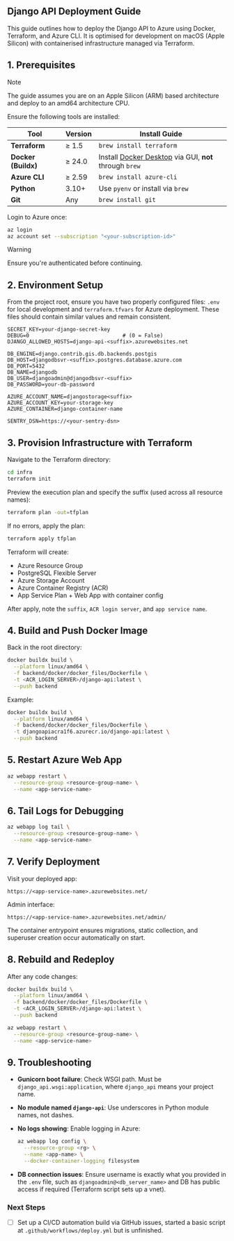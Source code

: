 ## Django API Deployment Guide

This guide outlines how to deploy the Django API to Azure using Docker, Terraform, and Azure CLI. It is optimised for development on macOS (Apple Silicon) with containerised infrastructure managed via Terraform.


## 1. Prerequisites

> [!NOTE]
The guide assumes you are on an Apple Silicon (ARM) based architecture and deploy to an amd64 architecture CPU.  


Ensure the following tools are installed:

| Tool                | Version | Install Guide                                                                    |
| ------------------- | ------- |----------------------------------------------------------------------------------|
| **Terraform**       | ≥ 1.5   | `brew install terraform`                                                         |
| **Docker (Buildx)** | ≥ 24.0  | Install [Docker Desktop](https://www.docker.com) via GUI, **not** through `brew` |
| **Azure CLI**       | ≥ 2.59  | `brew install azure-cli`                                                         |
| **Python**          | 3.10+   | Use `pyenv` or install via `brew`                                                |
| **Git**             | Any     | `brew install git`                                                               |

Login to Azure once:

```bash
az login
az account set --subscription "<your-subscription-id>"
```
  
  
> [!WARNING]
Ensure you're authenticated before continuing.

## 2. Environment Setup

From the project root, ensure you have two properly configured files: `.env` for local development and `terraform.tfvars` for Azure deployment. 
These files should contain similar values and remain consistent.

```dotenv
SECRET_KEY=your-django-secret-key
DEBUG=0                              # (0 = False)
DJANGO_ALLOWED_HOSTS=django-api-<suffix>.azurewebsites.net

DB_ENGINE=django.contrib.gis.db.backends.postgis
DB_HOST=djangodbsvr-<suffix>.postgres.database.azure.com
DB_PORT=5432
DB_NAME=djangodb
DB_USER=djangoadmin@djangodbsvr-<suffix>
DB_PASSWORD=your-db-password

AZURE_ACCOUNT_NAME=djangostorage<suffix>
AZURE_ACCOUNT_KEY=your-storage-key
AZURE_CONTAINER=django-container-name

SENTRY_DSN=https://<your-sentry-dsn>
```

## 3. Provision Infrastructure with Terraform

Navigate to the Terraform directory:

```bash
cd infra
terraform init
```

Preview the execution plan and specify the suffix (used across all resource names):

```bash
terraform plan -out=tfplan
```

If no errors, apply the plan:

```bash
terraform apply tfplan
```

Terraform will create:

* Azure Resource Group
* PostgreSQL Flexible Server
* Azure Storage Account
* Azure Container Registry (ACR)
* App Service Plan + Web App with container config

After apply, note the `suffix`, `ACR login server`, and `app service name`.

## 4. Build and Push Docker Image

Back in the root directory:

```bash
docker buildx build \
  --platform linux/amd64 \
  -f backend/docker/docker_files/Dockerfile \
  -t <ACR_LOGIN_SERVER>/django-api:latest \
  --push backend
```

Example:

```bash
docker buildx build \
  --platform linux/amd64 \
  -f backend/docker/docker_files/Dockerfile \
  -t djangoapiacra1f6.azurecr.io/django-api:latest \
  --push backend
```

## 5. Restart Azure Web App

```bash
az webapp restart \
  --resource-group <resource-group-name> \
  --name <app-service-name>
```


## 6. Tail Logs for Debugging

```bash
az webapp log tail \
  --resource-group <resource-group-name> \
  --name <app-service-name>
```

## 7. Verify Deployment

Visit your deployed app:

```
https://<app-service-name>.azurewebsites.net/
```

Admin interface:

```
https://<app-service-name>.azurewebsites.net/admin/
```

The container entrypoint ensures migrations, static collection, and superuser creation occur automatically on start.


## 8. Rebuild and Redeploy

After any code changes:

```bash
docker buildx build \
  --platform linux/amd64 \
  -f backend/docker/docker_files/Dockerfile \
  -t <ACR_LOGIN_SERVER>/django-api:latest \
  --push backend

az webapp restart \
  --resource-group <resource-group-name> \
  --name <app-service-name>
```


## 9. Troubleshooting

* **Gunicorn boot failure**: Check WSGI path. Must be `django_api.wsgi:application`, where `django_api` means your project name.

* **No module named `django-api`**: Use underscores in Python module names, not dashes.

* **No logs showing**: Enable logging in Azure:

  ```bash
  az webapp log config \
    --resource-group <rg> \
    --name <app-name> \
    --docker-container-logging filesystem
  ```

* **DB connection issues**: Ensure username is exactly what you provided in the `.env` file, such as `djangoadmin@<db_server_name>` and DB has public access if required (Terraform script sets up a vnet).


### Next Steps

- [ ] Set up a CI/CD automation build via GitHub issues, started a basic script at `.github/workflows/deploy.yml` but is unfinished.

